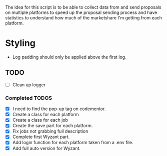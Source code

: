 The idea for this script is to be able to collect data from and send proposals on multiple platforms to speed up the proposal sending process and have statistics to understand how much of the marketshare I'm getting from each platform.

# Styling
- Log padding should only be applied above the first log.

## TODO
- [ ] Clean up logger

### Completed TODOS
- [x] I need to find the pop-up tag on codementor.
- [x] Create a class for each platform
- [x] Create a class for each job
- [x] Create the save part for each platform.
- [x] Fix jobs not grabbing full description
- [x] Complete first Wyzant part.
- [x] Add login function for each platform taken from a .env file.
- [x] Add full auto version for Wyzant.